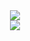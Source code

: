 <!DOCTYPE html>
<html lang="en">
<head>
    <link rel="stylesheet" type="text/css" href="styles.css">
    <meta charset="UTF-8">
    <meta name="viewport" content="width=device-width, initial-scale=1.0">
</head>
<body>
    <svg width="600" height="400" xmlns="http://www.w3.org/2000/svg">
      <foreignObject width="100%" height="100%">
          <div style="text-align: center;">
            <a href="https://github.com/axolotl-git">
              <img class="stats" src="https://github-readme-stats.vercel.app/api?username=axolotl-git&hide=issues&show=prs_merged&show_icons=true&theme=dracula&bg_color=00000000&hide_border=true&hide_rank=true&custom_title=Axolotl.cpp%20stats"/>
            </a>
          </div>
          <div style="text-align: center; margin-top: 0px;">
            <a href="https://github.com/axolotl-git">
              <img class="toplangs" src="https://github-readme-stats.vercel.app/api/top-langs?username=axolotl-git&hide_title=true&layout=compact&exclude_repo=yantra-app-launcher,yantra-script-hub&hide=html&size_weight=0.5&count_weight=0.5&theme=dracula&bg_color=00000000&hide_border=true"/>
            </a>
          </div>
        </div>
      </foreignObject>
    </svg>
</body>
</html>
